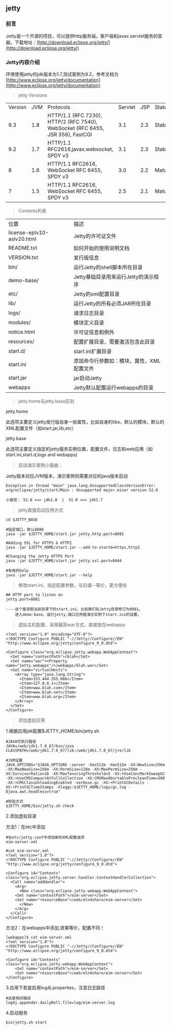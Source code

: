 ## jetty

### 前言

Jetty是一个开源的项目，可以提供http服务端，客户端和javax.servlet服务的容器。下载地址：[http://download.eclipse.org/jetty/](http://download.eclipse.org/jetty/) 

### Jetty内容介绍

环境使用jetty的jdk版本为1.7,测试案例为9.2，参考文档为[http://www.eclipse.org/jetty/documentation](http://www.eclipse.org/jetty/documentation)

>jetty Versions


<table>
	<tr>
		<td>Version</td>
		<td>JVM</td>
		<td>Protocols</td>
		<td>Servlet</td>
		<td>JSP</td>
		<td>Status</td>		
	</tr>
	<tr>
		<td>9.3</td>
		<td>1.8</td>
		<td>HTTP/1.1 (RFC 7230), HTTP/2 (RFC 7540), WebSocket (RFC 6455, JSR 356), FastCGI</td>
		<td>3.1</td>
		<td>2.3</td>
		<td>Stable</td>		
	</tr>
	<tr>
		<td>9.2</td>
		<td>1.7</td>
		<td>HTTP/1.1 RFC2616,javax.websocket, SPDY v3</td>
		<td>3.1</td>
		<td>2.3</td>
		<td>Stable</td>		
	</tr>
	<tr>
		<td>8</td>
		<td>1.6</td>
		<td>HTTP/1.1 RFC2616, WebSocket RFC 6455, SPDY v3</td>
		<td>3.0</td>
		<td>2.2</td>
		<td>Mature</td>		
	</tr>
	<tr>
		<td>7</td>
		<td>1.5</td>
		<td>HTTP/1.1 RFC2616, WebSocket RFC 6455, SPDY v3</td>
		<td>2.5</td>
		<td>2.1</td>
		<td>Mature</td>		
	</tr>
</table>


>Contents列表


<table>
	<tr>
		<td>位置</td>
		<td>描述</td>	
	</tr>
	<tr>
		<td>license-eplv10-aslv20.html</td>
		<td>Jetty的许可证文件</td>
	</tr>
	<tr>
		<td>README.txt</td>
		<td>如何开始的使用说明文档</td>
	</tr>
	<tr>
		<td>VERSION.txt</td>
		<td>发行版信息</td>
	</tr>
	<tr>
		<td>bin/</td>
		<td>运行Jetty的shell脚本所在目录</td>
	</tr>
	<tr>
		<td>demo-base/</td>
		<td>Jetty基础目录用来运行Jetty的演示程序</td>
	</tr>
	<tr>
		<td>etc/</td>
		<td>Jetty的xml配置目录</td>
	<tr>
		<td>lib/</td>
		<td>运行Jetty的所有必须JAR所在目录</td>
	</tr>
	<tr>
		<td>logs/</td>
		<td>请求日志目录</td>
	</tr>
	<tr>
		<td>modules/</td>
		<td>模块定义目录</td>
	</tr>
	<tr>
		<td>notice.html</td>
		<td>许可证信息和例外</td>
	</tr>
	<tr>
		<td>resources/</td>
		<td>配置扩展目录，需要激活包含此目录</td>
	</tr>	
	<tr>
		<td>start.d/</td>
		<td>start.ini扩展目录</td>
	</tr>
	<tr>
		<td>start.ini</td>
		<td>添加命令行参数如：模块，属性，XML配置文件</td>
	</tr>
	<tr>
		<td>start.jar</td>
		<td>jar启动Jetty</td>
	</tr>
	<tr>
		<td>webapps</td>
		<td>Jetty默认配置运行webapps的目录</td>
	</tr>
</table>

>jetty.home与jetty.base区别

jetty.home
	
此选项主要定义jetty发行版自身一些属性，比如自身的libs，默认的模块，默认的XML配置文件（如start.jar,lib,etc）

jetty.base

此选项主要定义指定的jetty服务实例位置，配置文件，日志和web应用（如start.ini,start.d,logs and webapps)

>启动演示案例小插曲：

Jetty版本对应JVM版本，演示案例则需要对应的java版本启动

	Exception in thread "main" java.lang.UnsupportedClassVersionError: org/eclipse/jetty/start/Main : Unsupported major.minor version 52.0

	小直觉： 52.0 <=> jdk1.8  |  51.0 <=> jdk1.7


>jetty直接启动应用方式

	cd $JETTY_BASE

	#指定端口，默认8080
	java -jar $JETTY_HOME/start.jar jetty.http.port=8081

	#Adding SSL for HTTPS & HTTP2
	java -jar $JETTY_HOME/start.jar --add-to-startd=https,http2
	
	#Changing the Jetty HTTPS Port
	java -jar $JETTY_HOME/start.jar jetty.ssl.port=8444

	#有用的help
	java -jar $JETTY_HOME/start.jar --help

>修改start.ini，指定配置参数，与后缀--等价，更方便些

	## HTTP port to listen on
	jetty.port=8081

	----这个是读取当前目录下的start.ini，比如我们在Jetty目录修订为8081。
		进入demo-base，运行jetty,端口已然是演示实例下start.ini的设置。


	
>虚拟主机配置，采用最简war方式，直接放在webapps

	<?xml version="1.0" encoding="UTF-8"?>
	<!DOCTYPE Configure PUBLIC "-//Jetty//Configure//EN" "http://www.eclipse.org/jetty/configure_9_0.dtd">
	 
	<Configure class="org.eclipse.jetty.webapp.WebAppContext">
	  <Set name="contextPath">/blah</Set>
	  <Set name="war"><Property name="jetty.webapps"/>/webapps/blah.war</Set>
	  <Set name="virtualHosts">
	    <Array type="java.lang.String">
	      <Item>333.444.555.666</Item>
	      <Item>127.0.0.1</Item>
	      <Item>www.blah.com</Item>
	      <Item>www.blah.net</Item>
	      <Item>www.blah.org</Item>
	    </Array>
	  </Set>
	</Configure>


>添加虚拟应用

1.根据应用jdk配置$JETTY_HOME/bin/jetty.sh

	#JAVA可执行路径
	JAVA=/web/jdk1.7.0_67/bin/java
	CLASSPATH=/web/jdk1.7.0_67/lib:/web/jdk1.7.0_67/jre/lib

	#JVM设置
	JAVA_OPTIONS="$JAVA_OPTIONS -server -Xms512m -Xmx512m -XX:NewSize=256m -XX:MaxNewSize=256m -XX:PermSize=128m -XX:MaxPermSize=256m -XX:SurvivorRatio=16 -XX:MaxTenuringThreshold=5 -XX:+UseConcMarkSweepGC -XX:+UseCMSCompactAtFullCollection -XX:CMSMaxAbortablePrecleanTime=500 -XX:+CMSClassUnloadingEnabled -verbose.gc -XX:+PrintGCDetails -XX:+PrintGCTimeStamps -Xloggc:$JETTY_HOME/logs/gc.log -Djava.awt.headless=true"

	#校验方式
	$JETTY_HOME/bin/jetty.sh check

2.添加虚拟目录

方法1：在etc中添加

	#在etc/jetty.conf中添加新的XML配置选项
	eim-server.xml

	#cat eim-server.xml
	<?xml version="1.0"?>
	<!DOCTYPE Configure PUBLIC "-//Jetty//Configure//EN" "http://www.eclipse.org/jetty/configure_9_0.dtd">
	
	<Configure id="Contexts" class="org.eclipse.jetty.server.handler.ContextHandlerCollection">
	  <Call name="addHandler">
	    <Arg>
	      <New class="org.eclipse.jetty.webapp.WebAppContext">
		<Set name="contextPath">/eim-server</Set>
		<Set name="resourceBase">/web/eln4share/eim-server</Set>
	      </New>
	    </Arg>
	  </Call>
	</Configure>

方法2：在webapps中添加,效果等价，配置不同！

	[webapps]$ cat eim-server.xml 
	<?xml version="1.0"?>
	<!DOCTYPE Configure PUBLIC "-//Jetty//Configure//EN" "http://www.eclipse.org/jetty/configure_9_0.dtd">
	
	<Configure id="Contexts" class="org.eclipse.jetty.webapp.WebAppContext">
		<Set name="contextPath">/eim-server</Set>
		<Set name="resourceBase">/web/eln4share/eim-server</Set>
	</Configure>


3.应用下若是启用log4j.properties，注意日志路径
	
	#这是相对路径
	log4j.appender.dailyRoll.file=log/eim-server.log	
	
4.启动服务

	bin/jetty.sh start





	

